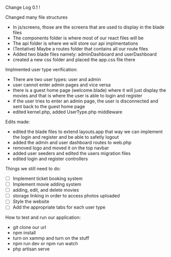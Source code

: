 Change Log 0.1 !

Changed many file structures
- In js/screens, those are the screens that are used to display in the blade files
- The components folder is where most of our react files will be
- The api folder is where we will store our api implmentations
- (Tentative) Maybe a routes folder that contains all our route files
- Added two blade files namely: adminDashboard and userDashboard
- created a new css folder and placed the app.css file there

Implmented user type verification:
- There are two user types: user and admin
- user cannot enter admin pages and vice versa
- there is a guest home page (welcome.blade) where it will just display the movies and that is where the user is able to login and register
- if the user tries to enter an admin page, the user is disconnected and sent back to the guest home page
- edited kernel.php, added UserType.php middleware 
    
Edits made:
- edited the blade files to extend layouts.app that way we can implement the login and register and be able to safetly logout
- added the admin and user dashboard routes to web.php
- removed logo and moved it on the top navbar
- added user seeders and edited the users migration files 
- edited login and register controllers

Things we still need to do:
- [ ] Implement ticket booking system
- [ ] Implement movie adding system
- [ ] adding, edit, and delete movies
- [ ] storage linking in order to access photos uploaded
- [ ] Style the website
- [ ] Add the appropriate tabs for each user type

How to test and run our application:
- git clone our url
- npm install
- turn on xammp and turn on the stuff
- npm run dev or npm run watch
- php artisan serve
    

    
